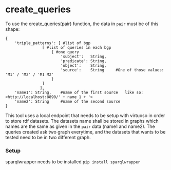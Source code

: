 # create_queries
To use the create_queries(pair) function, the data in `pair` must be of this shape:

```
{
	'triple_patterns': [ #list of bgp
				[ #list of queries in each bgp
					{ #one query
						'subject':   String,
					   	'predicate': String, 
					   	'object':    String, 
					   	'source':    String 	#One of those values: 'M1' / 'M2' / 'M1 M2'
					}
				]
			   ],
	'name1': String,	#name of the first source   like so: <http://localhost:8890/' + name 1 + '>
	'name2': String		#name of the second source
}
```

This tool uses a local endpoint that needs to be setup with virtuoso in order to store rdf datasets.
The datasets name shall be stored in graphs which names are the same as given in the `pair` data (name1 and name2).
The queries created ask two graph everytime, and the datasets that wants to be tested need to be in two different graph.

### Setup
sparqlwrapper needs to be installed
`pip install sparqlwrapper`
